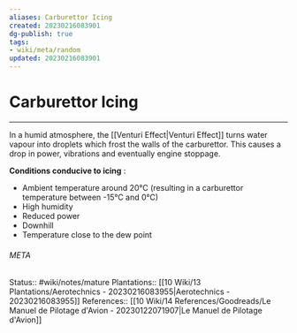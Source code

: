 ```yaml
---
aliases: Carburettor Icing
created: 20230216083901
dg-publish: true
tags:
- wiki/meta/random
updated: 20230216083901
---
```

# Carburettor Icing
---
In a humid atmosphere, the [[Venturi Effect\|Venturi Effect]] turns water vapour into droplets which frost the walls of the carburettor.
This causes a drop in power, vibrations and eventually engine stoppage.

**Conditions conducive to icing** :
- Ambient temperature around 20°C (resulting in a carburettor temperature between -15°C and 0°C)
- High humidity
- Reduced power
- Downhill
- Temperature close to the dew point



###### META
Status:: #wiki/notes/mature 
Plantations:: [[10 Wiki/13 Plantations/Aerotechnics - 20230216083955\|Aerotechnics - 20230216083955]]
References:: [[10 Wiki/14 References/Goodreads/Le Manuel de Pilotage d'Avion - 20230122071907\|Le Manuel de Pilotage d'Avion]]
